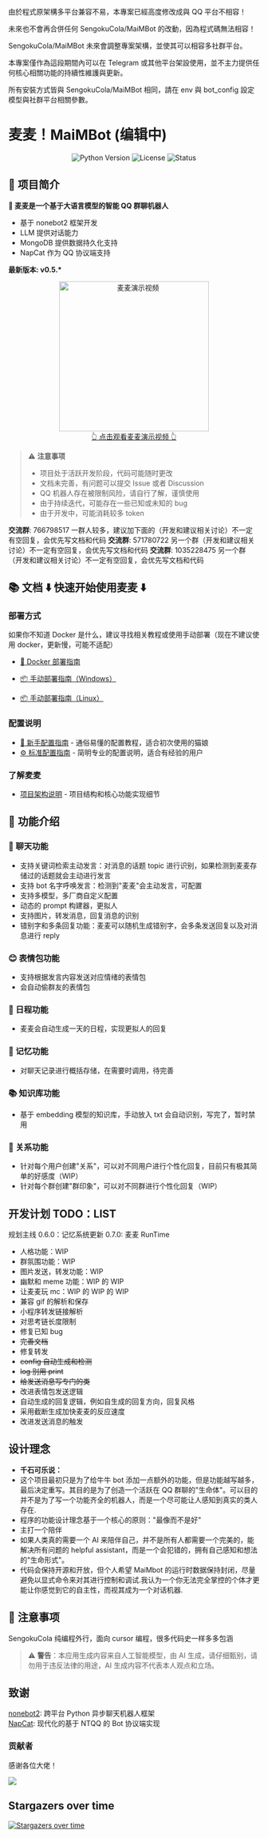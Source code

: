 由於程式原架構多平台兼容不易，本專案已經高度修改成與 QQ 平台不相容！

未來也不會再合併任何 SengokuCola/MaiMBot 的改動，因為程式碼無法相容！

SengokuCola/MaiMBot 未來會調整專案架構，並使其可以相容多社群平台。

本專案僅作為這段期間內可以在 Telegram 或其他平台架設使用，並不主力提供任何核心相關功能的持續性維護與更新。

所有安裝方式皆與 SengokuCola/MaiMBot 相同，請在 env 與 bot_config 設定模型與社群平台相關參數。

# 麦麦！MaiMBot (编辑中)

<div align="center">

![Python Version](https://img.shields.io/badge/Python-3.x-blue)
![License](https://img.shields.io/github/license/SengokuCola/MaiMBot)
![Status](https://img.shields.io/badge/状态-开发中-yellow)

</div>

## 📝 项目简介

**🍔 麦麦是一个基于大语言模型的智能 QQ 群聊机器人**

- 基于 nonebot2 框架开发
- LLM 提供对话能力
- MongoDB 提供数据持久化支持
- NapCat 作为 QQ 协议端支持

**最新版本: v0.5.\***

<div align="center">
<a href="https://www.bilibili.com/video/BV1amAneGE3P" target="_blank">
    <img src="docs/video.png" width="300" alt="麦麦演示视频">
    <br>
    👆 点击观看麦麦演示视频 👆

</a>
</div>

> ⚠️ **注意事项**
>
> - 项目处于活跃开发阶段，代码可能随时更改
> - 文档未完善，有问题可以提交 Issue 或者 Discussion
> - QQ 机器人存在被限制风险，请自行了解，谨慎使用
> - 由于持续迭代，可能存在一些已知或未知的 bug
> - 由于开发中，可能消耗较多 token

**交流群**: 766798517 一群人较多，建议加下面的（开发和建议相关讨论）不一定有空回复，会优先写文档和代码
**交流群**: 571780722 另一个群（开发和建议相关讨论）不一定有空回复，会优先写文档和代码
**交流群**: 1035228475 另一个群（开发和建议相关讨论）不一定有空回复，会优先写文档和代码

##

<div align="left">
<h2>📚 文档        ⬇️ 快速开始使用麦麦 ⬇️</h2>
</div>

### 部署方式

如果你不知道 Docker 是什么，建议寻找相关教程或使用手动部署（现在不建议使用 docker，更新慢，可能不适配）

- [🐳 Docker 部署指南](docs/docker_deploy.md)

- [📦 手动部署指南（Windows）](docs/manual_deploy_windows.md)

- [📦 手动部署指南（Linux）](docs/manual_deploy_linux.md)

### 配置说明

- [🎀 新手配置指南](docs/installation_cute.md) - 通俗易懂的配置教程，适合初次使用的猫娘
- [⚙️ 标准配置指南](docs/installation_standard.md) - 简明专业的配置说明，适合有经验的用户

<div align="left">
<h3>了解麦麦 </h3>
</div>

- [项目架构说明](docs/doc1.md) - 项目结构和核心功能实现细节

## 🎯 功能介绍

### 💬 聊天功能

- 支持关键词检索主动发言：对消息的话题 topic 进行识别，如果检测到麦麦存储过的话题就会主动进行发言
- 支持 bot 名字呼唤发言：检测到"麦麦"会主动发言，可配置
- 支持多模型，多厂商自定义配置
- 动态的 prompt 构建器，更拟人
- 支持图片，转发消息，回复消息的识别
- 错别字和多条回复功能：麦麦可以随机生成错别字，会多条发送回复以及对消息进行 reply

### 😊 表情包功能

- 支持根据发言内容发送对应情绪的表情包
- 会自动偷群友的表情包

### 📅 日程功能

- 麦麦会自动生成一天的日程，实现更拟人的回复

### 🧠 记忆功能

- 对聊天记录进行概括存储，在需要时调用，待完善

### 📚 知识库功能

- 基于 embedding 模型的知识库，手动放入 txt 会自动识别，写完了，暂时禁用

### 👥 关系功能

- 针对每个用户创建"关系"，可以对不同用户进行个性化回复，目前只有极其简单的好感度（WIP）
- 针对每个群创建"群印象"，可以对不同群进行个性化回复（WIP）

## 开发计划 TODO：LIST

规划主线
0.6.0：记忆系统更新
0.7.0: 麦麦 RunTime

- 人格功能：WIP
- 群氛围功能：WIP
- 图片发送，转发功能：WIP
- 幽默和 meme 功能：WIP 的 WIP
- 让麦麦玩 mc：WIP 的 WIP 的 WIP
- 兼容 gif 的解析和保存
- 小程序转发链接解析
- 对思考链长度限制
- 修复已知 bug
- ~~完善文档~~
- 修复转发
- ~~config 自动生成和检测~~
- ~~log 别用 print~~
- ~~给发送消息写专门的类~~
- 改进表情包发送逻辑
- 自动生成的回复逻辑，例如自生成的回复方向，回复风格
- 采用截断生成加快麦麦的反应速度
- 改进发送消息的触发

## 设计理念

- **千石可乐说：**
- 这个项目最初只是为了给牛牛 bot 添加一点额外的功能，但是功能越写越多，最后决定重写。其目的是为了创造一个活跃在 QQ 群聊的"生命体"。可以目的并不是为了写一个功能齐全的机器人，而是一个尽可能让人感知到真实的类人存在.
- 程序的功能设计理念基于一个核心的原则："最像而不是好"
- 主打一个陪伴
- 如果人类真的需要一个 AI 来陪伴自己，并不是所有人都需要一个完美的，能解决所有问题的 helpful assistant，而是一个会犯错的，拥有自己感知和想法的"生命形式"。
- 代码会保持开源和开放，但个人希望 MaiMbot 的运行时数据保持封闭，尽量避免以显式命令来对其进行控制和调试.我认为一个你无法完全掌控的个体才更能让你感觉到它的自主性，而视其成为一个对话机器.

## 📌 注意事项

SengokuCola 纯编程外行，面向 cursor 编程，很多代码史一样多多包涵

> ⚠️ **警告**：本应用生成内容来自人工智能模型，由 AI 生成，请仔细甄别，请勿用于违反法律的用途，AI 生成内容不代表本人观点和立场。

## 致谢

[nonebot2](https://github.com/nonebot/nonebot2): 跨平台 Python 异步聊天机器人框架  
[NapCat](https://github.com/NapNeko/NapCatQQ): 现代化的基于 NTQQ 的 Bot 协议端实现

### 贡献者

感谢各位大佬！

<a href="https://github.com/SengokuCola/MaiMBot/graphs/contributors">
  <img src="https://contrib.rocks/image?repo=SengokuCola/MaiMBot&time=true" />
</a>

## Stargazers over time

[![Stargazers over time](https://starchart.cc/SengokuCola/MaiMBot.svg?variant=adaptive)](https://starchart.cc/SengokuCola/MaiMBot)
